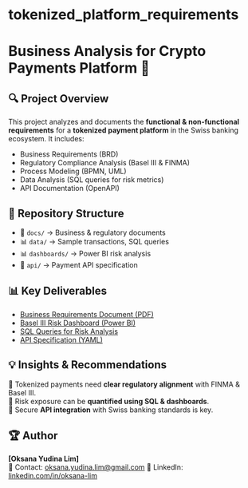 # tokenized_platform_requirements

# Business Analysis for Crypto Payments Platform 🚀  

## 🔍 Project Overview  
This project analyzes and documents the **functional & non-functional requirements** for a **tokenized payment platform** in the Swiss banking ecosystem. It includes:  
- Business Requirements (BRD)  
- Regulatory Compliance Analysis (Basel III & FINMA)  
- Process Modeling (BPMN, UML)  
- Data Analysis (SQL queries for risk metrics)  
- API Documentation (OpenAPI)  

## 📂 Repository Structure  
- 📄 `docs/` → Business & regulatory documents  
- 📊 `data/` → Sample transactions, SQL queries  
- 📊 `dashboards/` → Power BI risk analysis  
- 📡 `api/` → Payment API specification  

## 📊 Key Deliverables  
- [Business Requirements Document (PDF)](docs/Business_Requirements_Document.pdf)  
- [Basel III Risk Dashboard (Power BI)](dashboards/BaselIII_Risk_Dashboard.pbix)  
- [SQL Queries for Risk Analysis](data/risk_analysis.sql)  
- [API Specification (YAML)](api/payment_api_specification.yaml)  

## 💡 Insights & Recommendations  
🔹 Tokenized payments need **clear regulatory alignment** with FINMA & Basel III.  
🔹 Risk exposure can be **quantified using SQL & dashboards**.  
🔹 Secure **API integration** with Swiss banking standards is key.  

## 🏆 Author  
**[Oksana Yudina Lim]**  
📧 Contact: oksana.yudina.lim@gmail.com 
🔗 LinkedIn: [linkedin.com/in/oksana-lim](https://linkedin.com/in/oksana-lim)  
